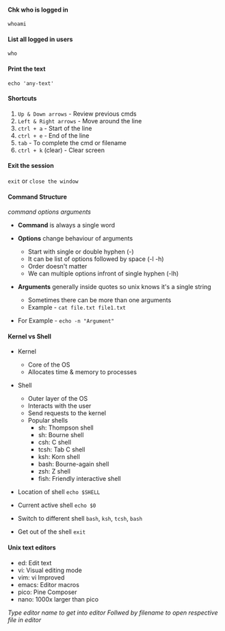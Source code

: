 #### Chk who is logged in
` whoami `

#### List all logged in users
` who `

#### Print the text
` echo 'any-text' `

#### Shortcuts 
1. `Up & Down arrows` - Review previous cmds
2. `Left & Right arrows` - Move around the line
3. `ctrl + a` - Start of the line
4. `ctrl + e` - End of the line
5. `tab` - To complete the cmd or filename
6. `ctrl + k` (clear) - Clear screen

#### Exit the session 
` exit ` or ` close the window `

#### Command Structure

*command options arguments*

- **Command** is always a single word

- **Options** change behaviour of arguments
  - Start with single or double hyphen (-)
  - It can be list of options followed by space (-l -h)
  - Order doesn't matter
  - We can multiple options infront of single hyphen (-lh)

- **Arguments** generally inside quotes so unix knows it's a single string
  - Sometimes there can be more than one arguments
  - Example - `cat file.txt file1.txt`

- For Example - `echo -n "Argument"`

#### Kernel vs Shell
- Kernel
  - Core of the OS
  - Allocates time & memory to processes 
- Shell
  - Outer layer of the OS
  - Interacts with the user
  - Send requests to the kernel
  - Popular shells
    - sh: Thompson shell
    - sh: Bourne shell
    - csh: C shell
    - tcsh: Tab C shell
    - ksh: Korn shell
    - bash: Bourne-again shell
    - zsh: Z shell
    - fish: Friendly interactive shell

- Location of shell
  `echo $SHELL`

- Current active shell
  `echo $0`

- Switch to different shell
  `bash`, `ksh`, `tcsh`, `bash`

- Get out of the shell
  `exit`
  
#### Unix text editors
- ed: Edit text
- vi: Visual editing mode
- vim: vi Improved
- emacs: Editor macros
- pico: Pine Composer
- nano: 1000x larger than pico

*Type editor name to get into editor* 
*Follwed by filename to open respective file in editor*

#### 

